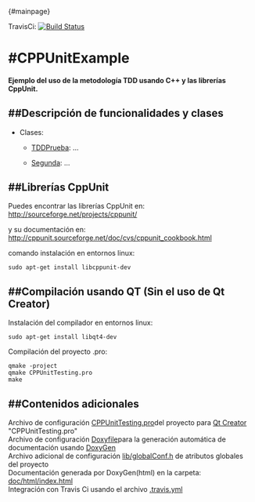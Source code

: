 {#mainpage}

TravisCi: [![Build Status](https://travis-ci.org/wyllman/CPPUnitExample.svg?branch=master)](https://travis-ci.org/wyllman/CPPUnitExample)

#CPPUnitExample
==============

#### Ejemplo del uso de la metodología TDD usando C++ y las librerías CppUnit.

##Descripción de funcionalidades y clases
---------------
- Clases:
  - [TDDPrueba](http://wyllman.github.io/CPPUnitExample/doc/html/class_t_d_d_prueba.html): ...

  - [Segunda](http://wyllman.github.io/CPPUnitExample/doc/html/class_segunda.html): ...

##Librerías CppUnit
---------------

Puedes encontrar las librerías CppUnit en: <br>
http://sourceforge.net/projects/cppunit/

y su documentación en: <br>
http://cppunit.sourceforge.net/doc/cvs/cppunit_cookbook.html

comando instalación en entornos linux:<br>

    sudo apt-get install libcppunit-dev

##Compilación usando QT (Sin el uso de Qt Creator)
------------------------------------------------

Instalación del compilador en entornos linux:<br>

    sudo apt-get install libqt4-dev

Compilación del proyecto .pro: <br>

    qmake -project
    qmake CPPUnitTesting.pro
    make

##Contenidos adicionales
----------------------
Archivo de configuración [CPPUnitTesting.pro](https://github.com/wyllman/CPPUnitExample/blob/master/CPPUnitTesting.pro)del proyecto para [Qt Creator](https://qt-project.org/) "CPPUnitTesting.pro" <br>
Archivo de configuración [Doxyfile](https://github.com/wyllman/CPPUnitExample/blob/master/Doxyfile)para la generación automática de documentación usando [DoxyGen](http://www.doxygen.org/) <br>
Archivo adicional de configuración [lib/globalConf.h](http://wyllman.github.io/CPPUnitExample/doc/html/global_conf_8h.html) de atributos globales del proyecto <br>
Documentación generada por DoxyGen(html) en la carpeta: [doc/html/index.html](http://wyllman.github.io/CPPUnitExample/doc/html/index.html)<br>
Integración con Travis Ci usando el archivo [.travis.yml](https://github.com/wyllman/CPPUnitExample/blob/master/.travis.yml)
